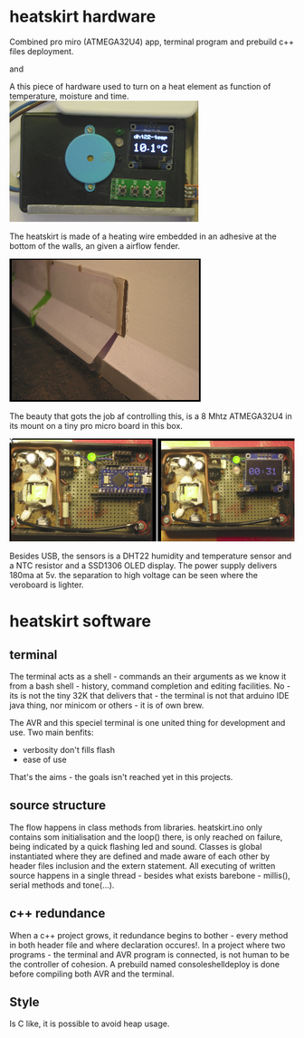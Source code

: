 # heatskirt hardware
Combined pro miro (ATMEGA32U4) app, terminal program and prebuild c++ files deployment.

and

A this piece of hardware used to turn on a heat element as function of temperature, moisture and time.
![heatcontroller](https://github.com/bvirk/heatskirt/blob/main/img/heatcontroller.png)

The heatskirt is made of a heating wire embedded in an adhesive at the bottom of the walls, an given a airflow fender.

![fender](https://github.com/bvirk/heatskirt/blob/main/img/fender.png)

The beauty that gots the job af controlling this, is a 8 Mhtz ATMEGA32U4 in its  mount on a tiny pro micro board in this box.

![promicro](https://github.com/bvirk/heatskirt/blob/main/img/promicro.png)

Besides USB, the sensors is a DHT22 humidity and temperature sensor and a NTC resistor and a SSD1306 OLED display. The power supply delivers 180ma at 5v. the separation to high voltage can be seen where the veroboard is lighter.

# heatskirt software

## terminal

The terminal acts as a shell - commands an their arguments as we know it from a bash shell - history, command completion and editing facilities. No - its is not the tiny 32K that delivers that - the terminal is not that arduino IDE java thing, nor minicom or others - it is of own brew.

The AVR and this speciel terminal is one united thing for development and use. Two main benfits:

- verbosity don't fills flash
- ease of use

That's the aims - the goals isn't reached yet in this projects.

## source structure

The flow happens in class methods from libraries. heatskirt.ino only contains som initialisation and the loop() there, is only reached on failure, being indicated by a quick flashing led and sound.
Classes is global instantiated where they are defined and made aware of each other by header files inclusion and the extern statement.
All executing of written source  happens in a single thread - besides what exists barebone - millis(), serial methods and tone(...).

## c++ redundance

When a c++ project grows, it redundance begins to bother - every method in both header file and where declaration occures!. In a project where two programs - the terminal and AVR program is connected, is not human to be the controller of cohesion. A prebuild named consoleshelldeploy is done before compiling both AVR and the terminal.


## Style

Is C like, it is possible to avoid heap usage.
